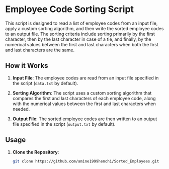 # Employee Code Sorting Script

This script is designed to read a list of employee codes from an input file, apply a custom sorting algorithm, and then write the sorted employee codes to an output file. The sorting criteria include sorting primarily by the first character, then by the last character in case of a tie, and finally, by the numerical values between the first and last characters when both the first and last characters are the same.

## How it Works

1. **Input File**: The employee codes are read from an input file specified in the script (`data.txt` by default).

2. **Sorting Algorithm**: The script uses a custom sorting algorithm that compares the first and last characters of each employee code, along with the numerical values between the first and last characters when needed.

3. **Output File**: The sorted employee codes are then written to an output file specified in the script (`output.txt` by default).

## Usage

1. **Clone the Repository**:

   ```bash
   git clone https://github.com/amine1999henchi/Sorted_Employees.git
